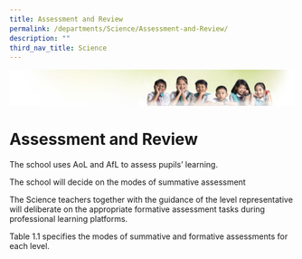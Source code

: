 ```yaml
---
title: Assessment and Review
permalink: /departments/Science/Assessment-and-Review/
description: ""
third_nav_title: Science
---
```

![](/images/Banner.jpg)

Assessment and Review
=====================

The school uses AoL and AfL to assess pupils’ learning.

The school will decide on the modes of summative assessment

The Science teachers together with the guidance of the level representative will deliberate on the appropriate formative assessment tasks during professional learning platforms.

Table 1.1 specifies the modes of summative and formative assessments for each level.